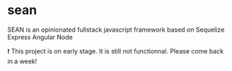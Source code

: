 sean
====

SEAN is an opinionated fullstack javascript framework based on Sequelize Express Angular Node

:exclamation: This project is on early stage. It is still not functionnal. Please come back in a week!
